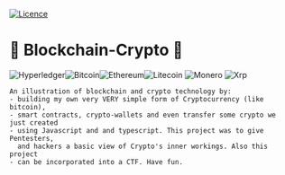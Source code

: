 [![Licence](https://img.shields.io/github/license/Ileriayo/markdown-badges?style=for-the-badge)](./LICENSE)

# 🚀 Blockchain-Crypto 🚀
![Hyperledger](https://img.shields.io/badge/hyperledger-2F3134?style=for-the-badge&logo=hyperledger&logoColor=white)![Bitcoin](https://img.shields.io/badge/Bitcoin-000?style=for-the-badge&logo=bitcoin&logoColor=white)![Ethereum](https://img.shields.io/badge/Ethereum-3C3C3D?style=for-the-badge&logo=Ethereum&logoColor=white)![Litecoin](https://img.shields.io/badge/Litecoin-A6A9AA?style=for-the-badge&logo=Litecoin&logoColor=white) ![Monero](https://img.shields.io/badge/monero-FF6600?style=for-the-badge&logo=monero&logoColor=white) ![Xrp](https://img.shields.io/badge/Xrp-black?style=for-the-badge&logo=xrp&logoColor=white)

    An illustration of blockchain and crypto technology by:
    - building my own very VERY simple form of Cryptocurrency (like bitcoin), 
    - smart contracts, crypto-wallets and even transfer some crypto we just created  
    - using Javascript and and typescript. This project was to give Pentesters,
      and hackers a basic view of Crypto's inner workings. Also this project
    - can be incorporated into a CTF. Have fun.
